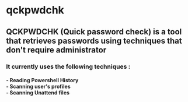 # qckpwdchk
<h2>QCKPWDCHK (Quick password check) is a tool that retrieves passwords using techniques that don't require administrator</h2> <h3> <b>It currently uses the following techniques :</b><br></h3><h4>
- Reading Powershell History <br>
- Scanning user's profiles<br>
- Scanning Unattend files<br>
</h4>
  

